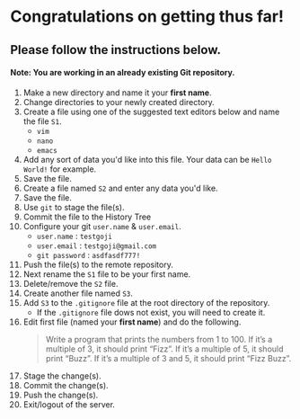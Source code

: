 # Congratulations on getting thus far!
## Please follow the instructions below.
#### Note: You are working in an already existing Git repository.
1. Make a new directory and name it your **first name**.
2. Change directories to your newly created directory.
3. Create a file using one of the suggested text editors below and name the file `S1`.
    - `vim`
    - `nano`
    - `emacs`
4. Add any sort of data you'd like into this file. Your data can be `Hello World!` for example.
5. Save the file.
6. Create a file named `S2` and enter any data you'd like.
7. Save the file.
8. Use `git` to stage the file(s).
9. Commit the file to the History Tree
10. Configure your git `user.name` & `user.email`.
	- `user.name` : `testgoji`
	- `user.email` : `testgoji@gmail.com`
	- `git password` : `asdfasdf777!`
11. Push the file(s) to the remote repository.
12. Next rename the `S1` file to be your first name.
13. Delete/remove the `S2` file.
14. Create another file named `S3`.
15. Add `S3` to the `.gitignore` file at the root directory of the repository.
	- If the `.gitignore` file dows not exist, you will need to create it. 
16. Edit first file (named your **first name**) and do the following. 
	> Write a program that prints the numbers from 1 to 100. If it’s a multiple of 3, it should print “Fizz”. If it’s a multiple of 5, it should print “Buzz”. If it’s a multiple of 3 and 5, it should print “Fizz Buzz”.
16. Stage the change(s).
17. Commit the change(s).
18. Push the change(s).
19. Exit/logout of the server.
